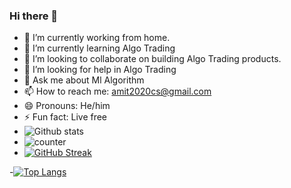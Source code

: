 ### Hi there 👋

- 🔭 I’m currently working from home.
- 🌱 I’m currently learning Algo Trading
- 👯 I’m looking to collaborate on building Algo Trading products.
- 🤔 I’m looking for help in Algo Trading
- 💬 Ask me about  Ml Algorithm 
- 📫 How to reach me: amit2020cs@gmail.com
- 😄 Pronouns: He/him
- ⚡ Fun fact: Live free
- ![Github stats](https://github-readme-stats.vercel.app/api?username=amit2020cs)
- ![counter](https://enmx36bedw043ya.m.pipedream.net)
- [![GitHub Streak](https://github-readme-streak-stats.herokuapp.com/?user=amit2020cs)](https://git.io/streak-stats)

-[![Top Langs](https://github-readme-stats.vercel.app/api/top-langs/?username=amit2020cs&layout=compact)](https://github.com/anuraghazra/github-readme-stats)

